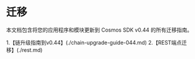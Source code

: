 <!--
order: false
parent:
  order: 6
-->

# 迁移

本文档包含将您的应用程序和模块更新到 Cosmos SDK v0.44 的所有迁移指南。

1.【链升级指南到v0.44】(./chain-upgrade-guide-044.md)
2.【REST端点迁移】(./rest.md) 